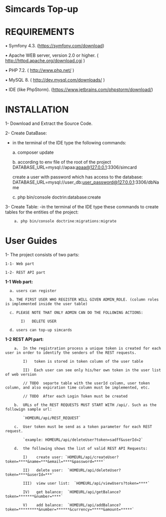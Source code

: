 # Simcards Top-up

REQUIREMENTS
============
• Symfony 4.3. (https://symfony.com/download)

• Apache WEB server, version 2.0 or higher. ( http://httpd.apache.org/download.cgi )

• PHP 7.2. ( http://www.php.net/ )

• MySQL 8. ( http://dev.mysql.com/downloads/ )

• IDE (like PhpStorm). (https://www.jetbrains.com/phpstorm/download/)

INSTALLATION
============
1- Download and Extract the Source Code.

2- Create DataBase:
   - in the terminal of the IDE type the following commands:

		a. composer update
		
		b. according to env file of the root of the project DATABASE_URL=mysql://apaa:apaa@127.0.0.1:3306/simcard
		
		create a user with password which has access to the database: DATABASE_URL=mysql://user_db:user_password@127.0.0.1:3306/dbName
		
		c. php bin/console doctrin:database:create

3- Create Table:
    -in the terminal of the IDE type these commands to create tables for the entities of the project:
         
        a. php bin/console doctrine:migrations:migrate
        
User Guides
============
1- The project consists of two parts: 

    1-1- Web part
  
    1-2- REST API part

**1-1 Web part:**
      
      a. users can register 
      
      b. THE FIRST USER WHO REGISTER WILL GIVEN ADMIN_ROLE. (column roles is implemented inside the user table)
      
      c. PLEASE NOTE THAT ONLY ADMIN CAN DO THE FOLLOWING ACTIONS:
      
           I)   DELETE USER
		   
	  d. users can top-up simcards
        
 **1-2 REST API part:**  
      
        a.  In the registration process a unique token is created for each user in order to identify the senders of the REST requests.
        
            I)   token is stored in token column of the user table 
            
            II)  Each user can see only his/her own token in the user list of web version
            
            // TODO  separte table with the userId column, user token column, and also expiration time column must be implemented, etc.
            
            // TODO  After each Login Token must be created
        
        b.  URLs of the REST REQUESTS MUST START WITH /api/. Such as the followign sample url:
        
            `HOMEURL/api/REST_REQUEST`
            
        c.  User token must be send as a token parameter for each REST request. 
        
            `example: HOMEURL/api/deleteUser?token=sadff&userId=2`
            
        d.  the following shows the list of valid REST API Requests:
        
            I)    create user: `HOMEURL/api/createUser?token=****&name=***&email=****&password=****`
            
            II)   delete user:  `HOMEURL/api/deleteUser?token=****&userId=***`
            
            III)  view user list:  `HOMEURL/api/viewUsers?token=****`
            
            IV)   get balance:  `HOMEURL/api/getBalance?token=*******&number=****`
            
            V)    add balance:  `HOMEURL/api/addBalance?token=*********&number=******&currency=*****&amount=*****`
            
